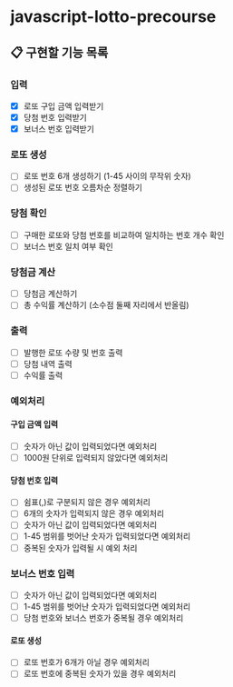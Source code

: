 # javascript-lotto-precourse

## 📋 구현할 기능 목록

### 입력

- [x] 로또 구입 금액 입력받기
- [x] 당첨 번호 입력받기
- [x] 보너스 번호 입력받기

### 로또 생성

- [ ] 로또 번호 6개 생성하기 (1-45 사이의 무작위 숫자)
- [ ] 생성된 로또 번호 오름차순 정렬하기

### 당첨 확인

- [ ] 구매한 로또와 당첨 번호를 비교하여 일치하는 번호 개수 확인
- [ ] 보너스 번호 일치 여부 확인

### 당첨금 계산

- [ ] 당첨금 계산하기
- [ ] 총 수익률 계산하기 (소수점 둘째 자리에서 반올림)

### 출력

- [ ] 발행한 로또 수량 및 번호 출력
- [ ] 당첨 내역 출력
- [ ] 수익률 출력

### 예외처리

#### 구입 금액 입력

- [ ] 숫자가 아닌 값이 입력되었다면 예외처리
- [ ] 1000원 단위로 입력되지 않았다면 예외처리

#### 당첨 번호 입력

- [ ] 쉼표(,)로 구분되지 않은 경우 예외처리
- [ ] 6개의 숫자가 입력되지 않은 경우 예외처리
- [ ] 숫자가 아닌 값이 입력되었다면 예외처리
- [ ] 1-45 범위를 벗어난 숫자가 입력되었다면 예외처리
- [ ] 중복된 숫자가 입력될 시 예외 처리

### 보너스 번호 입력

- [ ] 숫자가 아닌 값이 입력되었다면 예외처리
- [ ] 1-45 범위를 벗어난 숫자가 입력되었다면 예외처리
- [ ] 당첨 번호와 보너스 번호가 중복될 경우 예외처리

#### 로또 생성

- [ ] 로또 번호가 6개가 아닐 경우 예외처리
- [ ] 로또 번호에 중복된 숫자가 있을 경우 예외처리

